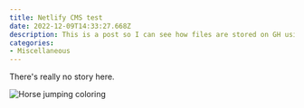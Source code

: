 ```yaml
---
title: Netlify CMS test
date: 2022-12-09T14:33:27.668Z
description: This is a post so I can see how files are stored on GH using netlify-cms
categories:
- Miscellaneous
---
```

There's really no story here.

![Horse jumping coloring](images/horse-jumping-coloring.jpg "Horse jumping coloring")